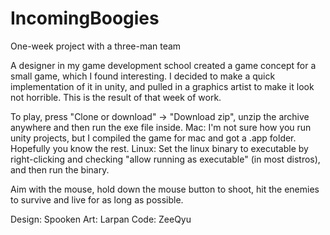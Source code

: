 # IncomingBoogies
One-week project with a three-man team

A designer in my game development school created a game concept for a small game, which I found interesting.
I decided to make a quick implementation of it in unity, and pulled in a graphics artist to make it look not horrible.
This is the result of that week of work.

To play, press "Clone or download" -> "Download zip", unzip the archive anywhere and then run the exe file inside.
Mac: I'm not sure how you run unity projects, but I compiled the game for mac and got a .app folder. Hopefully you know the rest.
Linux: Set the linux binary to executable by right-clicking and checking "allow running as executable" (in most distros), and then run the binary.

Aim with the mouse, hold down the mouse button to shoot, hit the enemies to survive and live for as long as possible.

Design: Spooken
Art: Larpan
Code: ZeeQyu
